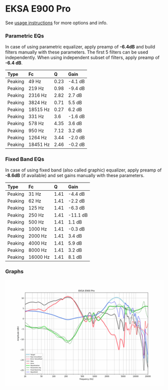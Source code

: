 # EKSA E900 Pro
See [usage instructions](https://github.com/jaakkopasanen/AutoEq#usage) for more options and info.

### Parametric EQs
In case of using parametric equalizer, apply preamp of **-6.4dB** and build filters manually
with these parameters. The first 5 filters can be used independently.
When using independent subset of filters, apply preamp of **-6.4 dB**.

| Type    | Fc       |    Q | Gain    |
|:--------|:---------|:-----|:--------|
| Peaking | 49 Hz    | 0.23 | -4.1 dB |
| Peaking | 219 Hz   | 0.98 | -9.4 dB |
| Peaking | 2316 Hz  | 2.82 | 2.7 dB  |
| Peaking | 3824 Hz  | 0.71 | 5.5 dB  |
| Peaking | 18515 Hz | 0.27 | 6.2 dB  |
| Peaking | 331 Hz   | 3.6  | -1.6 dB |
| Peaking | 578 Hz   | 4.35 | 3.6 dB  |
| Peaking | 950 Hz   | 7.12 | 3.2 dB  |
| Peaking | 1264 Hz  | 3.44 | -2.0 dB |
| Peaking | 18451 Hz | 2.46 | -0.2 dB |

### Fixed Band EQs
In case of using fixed band (also called graphic) equalizer, apply preamp of **-8.6dB**
(if available) and set gains manually with these parameters.

| Type    | Fc       |    Q | Gain     |
|:--------|:---------|:-----|:---------|
| Peaking | 31 Hz    | 1.41 | -4.4 dB  |
| Peaking | 62 Hz    | 1.41 | -2.2 dB  |
| Peaking | 125 Hz   | 1.41 | -6.3 dB  |
| Peaking | 250 Hz   | 1.41 | -11.1 dB |
| Peaking | 500 Hz   | 1.41 | 1.1 dB   |
| Peaking | 1000 Hz  | 1.41 | -0.3 dB  |
| Peaking | 2000 Hz  | 1.41 | 3.4 dB   |
| Peaking | 4000 Hz  | 1.41 | 5.9 dB   |
| Peaking | 8000 Hz  | 1.41 | 3.2 dB   |
| Peaking | 16000 Hz | 1.41 | 8.1 dB   |

### Graphs
![](./EKSA%20E900%20Pro.png)